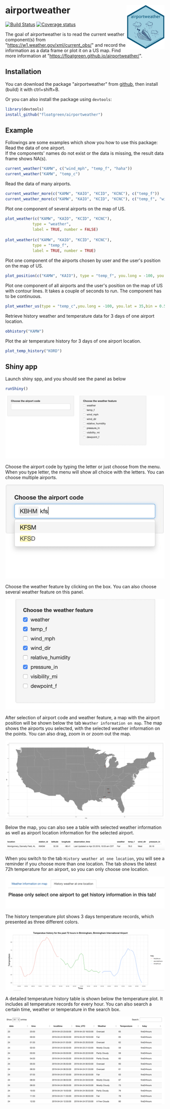 
# airportweather <img src="man/figures/logo.png" align="right" alt="" width="120" />

[![Build Status](https://travis-ci.org/floatgreen/airportweather.svg?branch=master)](https://travis-ci.org/floatgreen/airportweather)
[![Coverage status](https://codecov.io/gh/floatgreen/airportweather/branch/master/graph/badge.svg)](https://codecov.io/github/floatgreen/airportweather?branch=master)


The goal of airportweather is to read the current weather component(s) from "https://w1.weather.gov/xml/current_obs/" and record the information as a data frame or plot it on a US map. Find more information at "https://floatgreen.github.io/airportweather/".

## Installation

You can download the package "airportweather" from [github](https://github.com/floatgreen/airportweather), then install (build) it with ctrl+shift+B.

Or you can also install the package using `devtools`:

``` r
library(devtools)
install_github("floatgreen/airportweather")
```

## Example

Followings are some examples which show you how to use this package:  
Read the data of one airport.  
If the components' names do not exist or the data is missing, the result data frame shows NA(s).

``` r
current_weather("KAMW", c("wind_mph", "temp_f", "haha"))
current_weather("KAMW", "temp_c")
```

Read the data of many airports.

``` r
current_weather_more(c("KAMW", "KAIO", "KCID", "KCNC"), c("temp_f"))
current_weather_more(c("KAMW", "KAIO", "KCID", "KCNC"), c("temp_f", "wind_mph"))
```

Plot one component of several airports on the map of US.

``` r
plot_weather(c("KAMW", "KAIO", "KCID", "KCNC"),
            type = "weather",
            label = TRUE, number = FALSE)
            
plot_weather(c("KAMW", "KAIO", "KCID", "KCNC"),
            type = "temp_f",
            label = TRUE, number = TRUE)
```

Plot one component of the airports chosen by user and the user's position on the map of US.

``` r
plot_position(c("KAMW", "KAIO"), type = "temp_f", you.long = -100, you.lat = 35,number = TRUE)
```

Plot one component of all airports and the user's position on the map of US with contour lines. It takes a couple of seconds to run. The component has to be continuous.

``` r
plot_weather_us(type = "temp_c",you.long = -100, you.lat = 35,bin = 0.5)
```

Retrieve history weather and temperature data for 3 days of one airport location. 

``` r
obhistory("KAMW")
```

Plot the air temperature history for 3 days of one airport location.

``` r
plot_temp_history("KORD")
```

## Shiny app

Launch shiny spp, and you should see the panel as below

``` r
runShiny()
```

![alt text](man/figures/launch.png "Launch shiny app")

Choose the airport code by typing the letter or just choose from the menu. When you type letter, the menu will show all choice with the letters. You can choose multiple airports.


![alt text](man/figures/code.png "Choose airport code")

Choose the weather feature by clicking on the box. You can also choose several weather feature on this panel.

![alt text](man/figures/weather.png "Choose weather feature")

After selection of airport code and weather feature, a map with the airport position will be shown below the tab `Weather information on map`. The map shows the airports you selected, with the selected weather information on the points. You can also drag, zoom in or zoom out the map.

![alt text](man/figures/map.png "Map with airport")

Below the map, you can also see a table with selected weather information as well as airport location information for the selected airport.

![alt text](man/figures/info.png "Information of selected airport")

When you switch to the tab `History weather at one location`, you will see a reminder if you choose more than one location. The tab shows the latest 72h temperature for an airport, so you can only choose one location.

![alt text](man/figures/history.png "Reminder for error")

The history temperature plot shows 3 days temperature records, which presented as three different colors.

![alt text](man/figures/temp_plot.png "Temperature plot for 72h")

A detailed temperature history table is shown below the temperature plot. It includes all temperature records for every hour. You can also search a certain time, weather or temperature in the search box.

![alt text](man/figures/temp_table.png "Temperature table for 72h")

